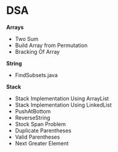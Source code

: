 # DSA

**Arrays**
- Two Sum
- Build Array from Permutation 
- Bracking Of Array



**String**
- FindSubsets.java


**Stack**
- Stack Implementation Using ArrayList
- Stack Implementation Using LinkedList
- PushAtBottom
- ReverseString
- Stock Span Problem
- Duplicate Parentheses
- Valid Parentheses
- Next Greater Element

